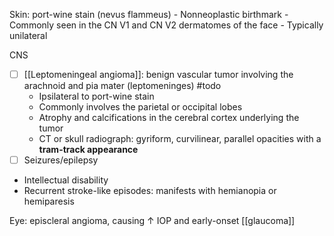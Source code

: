 Skin: port-wine stain (nevus flammeus)
	- Nonneoplastic birthmark
	- Commonly seen in the CN V1 and CN V2 dermatomes of the face
	- Typically unilateral

CNS
- [ ] [[Leptomeningeal angioma]]: benign vascular tumor involving the arachnoid and pia mater (leptomeninges) #todo
   - Ipsilateral to port-wine stain
   - Commonly involves the parietal or occipital lobes
   - Atrophy and calcifications in the cerebral cortex underlying the tumor
   - CT or skull radiograph: gyriform, curvilinear, parallel opacities with a **tram-track appearance** 
- [ ] Seizures/epilepsy
- Intellectual disability
- Recurrent stroke-like episodes: manifests with hemianopia or hemiparesis 

Eye: episcleral angioma, causing ↑ IOP and early-onset [[glaucoma]] 
